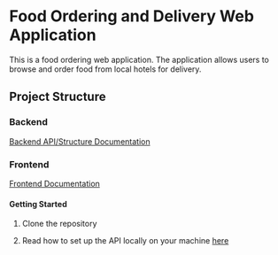 # Food Ordering and Delivery Web Application

This is a food ordering web application. The application allows users to browse and order food from local hotels for delivery.

## Project Structure

### Backend
[Backend API/Structure Documentation](./backend/README.md)

### Frontend
[Frontend Documentation](./frontend/README.md)

#### Getting Started
1. Clone the repository

2. Read how to set up the API locally on your machine [here](./backend/API_REFERENCE.MD)
